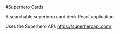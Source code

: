 #Superhero Cards

A searchable superhero card deck React application.

Uses the Superhero API: https://superheroapi.com/

